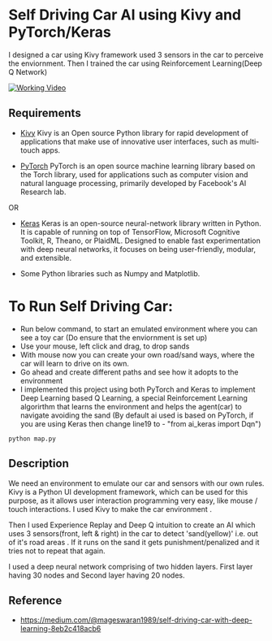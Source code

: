 # Self Driving Car AI using Kivy and PyTorch/Keras

I designed a car using Kivy framework used 3 sensors in the car to perceive the enviornment.
Then I trained the car using Reinforcement Learning(Deep Q Network)

[![Working Video](demo.gif)](demo.mp4)

## Requirements

* [Kivy](https://kivy.org/#home)
Kivy is an Open source Python library for rapid development of applications that make use of innovative user interfaces, such as multi-touch apps.

* [PyTorch](https://pytorch.org/)
PyTorch is an open source machine learning library based on the Torch library, used for applications such as computer vision and natural language processing, primarily developed by Facebook's AI Research lab.

OR

* [Keras](https://keras.io/)
Keras is an open-source neural-network library written in Python. It is capable of running on top of TensorFlow, Microsoft Cognitive Toolkit, R, Theano, or PlaidML. Designed to enable fast experimentation with deep neural networks, it focuses on being user-friendly, modular, and extensible.

* Some Python libraries such as Numpy and Matplotlib.

# To Run Self Driving Car:
- Run below command, to start an emulated environment where you can see a toy car (Do ensure that the enviornment is set up)
- Use your mouse, left click and drag, to drop sands
- With mouse now you can create your own road/sand ways, where the car will learn to drive on its own.
- Go ahead and create different paths and see how it adopts to the environment 
- I implemented this project using both PyTorch and Keras to implement Deep Learning based Q Learning, a special Reinforcement Learning algorirthm that learns the environment and helps the agent(car) to navigate avoiding the sand
(By default ai used is based on PyTorch, if you are using Keras then change line19 to - "from ai_keras import Dqn")

```
python map.py
```

## Description

We need an environment to emulate our car and sensors with our own rules. Kivy is a Python UI development framework, which can be used for this purpose, as it allows user interaction programming very easy, like mouse / touch interactions.
I used Kivy to make the car environment .

Then I used Experience Replay and Deep Q intuition to create an AI which uses 3 sensors(front, left & right) in the car to detect 'sand(yellow)' i.e. out of it's road areas . If it runs on the sand it gets punishment/penalized and it tries not to repeat that again.

I used a deep neural network comprising of two hidden layers. First layer having 30 nodes and Second layer having 20 nodes.

## Reference

* https://medium.com/@mageswaran1989/self-driving-car-with-deep-learning-8eb2c418acb6
